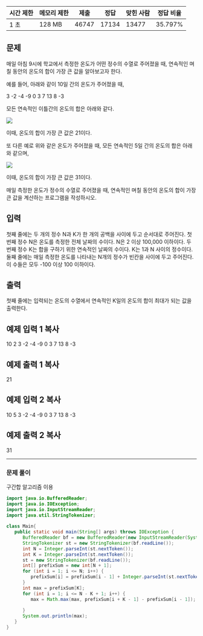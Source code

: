 
|시간 제한|메모리 제한|제출|정답|맞힌 사람|정답 비율|
|---|---|---|---|---|---|
|1 초|128 MB|46747|17134|13477|35.797%|

## 문제

매일 아침 9시에 학교에서 측정한 온도가 어떤 정수의 수열로 주어졌을 때, 연속적인 며칠 동안의 온도의 합이 가장 큰 값을 알아보고자 한다.

예를 들어, 아래와 같이 10일 간의 온도가 주어졌을 때,

3 -2 -4 -9 0 3 7 13 8 -3

모든 연속적인 이틀간의 온도의 합은 아래와 같다.

![](https://upload.acmicpc.net/563b6bfd-12ff-4275-a869-90fdd43b6deb/-/preview/)

이때, 온도의 합이 가장 큰 값은 21이다.

또 다른 예로 위와 같은 온도가 주어졌을 때, 모든 연속적인 5일 간의 온도의 합은 아래와 같으며,

![](https://upload.acmicpc.net/cb8d846c-2f90-475a-8901-1fb69de87397/-/preview/)

이때, 온도의 합이 가장 큰 값은 31이다.

매일 측정한 온도가 정수의 수열로 주어졌을 때, 연속적인 며칠 동안의 온도의 합이 가장 큰 값을 계산하는 프로그램을 작성하시오.

## 입력

첫째 줄에는 두 개의 정수 N과 K가 한 개의 공백을 사이에 두고 순서대로 주어진다. 첫 번째 정수 N은 온도를 측정한 전체 날짜의 수이다. N은 2 이상 100,000 이하이다. 두 번째 정수 K는 합을 구하기 위한 연속적인 날짜의 수이다. K는 1과 N 사이의 정수이다. 둘째 줄에는 매일 측정한 온도를 나타내는 N개의 정수가 빈칸을 사이에 두고 주어진다. 이 수들은 모두 -100 이상 100 이하이다.

## 출력

첫째 줄에는 입력되는 온도의 수열에서 연속적인 K일의 온도의 합이 최대가 되는 값을 출력한다.

## 예제 입력 1 복사

10 2
3 -2 -4 -9 0 3 7 13 8 -3

## 예제 출력 1 복사

21

## 예제 입력 2 복사

10 5
3 -2 -4 -9 0 3 7 13 8 -3

## 예제 출력 2 복사

31

---

### 문제 풀이

구간합 알고리즘 이용

```java
import java.io.BufferedReader;  
import java.io.IOException;  
import java.io.InputStreamReader;  
import java.util.StringTokenizer;  
  
class Main{  
   public static void main(String[] args) throws IOException {  
      BufferedReader bf = new BufferedReader(new InputStreamReader(System.in));  
      StringTokenizer st = new StringTokenizer(bf.readLine());  
      int N = Integer.parseInt(st.nextToken());  
      int K = Integer.parseInt(st.nextToken());  
      st = new StringTokenizer(bf.readLine());  
      int[] prefixSum = new int[N + 1];  
      for (int i = 1; i <= N; i++) {  
         prefixSum[i] = prefixSum[i - 1] + Integer.parseInt(st.nextToken());  
      }  
      int max = prefixSum[K];  
      for (int i = 1; i <= N - K + 1; i++) {  
         max = Math.max(max, prefixSum[i + K - 1] - prefixSum[i - 1]);  
  
      }  
      System.out.println(max);  
   }  
}
```